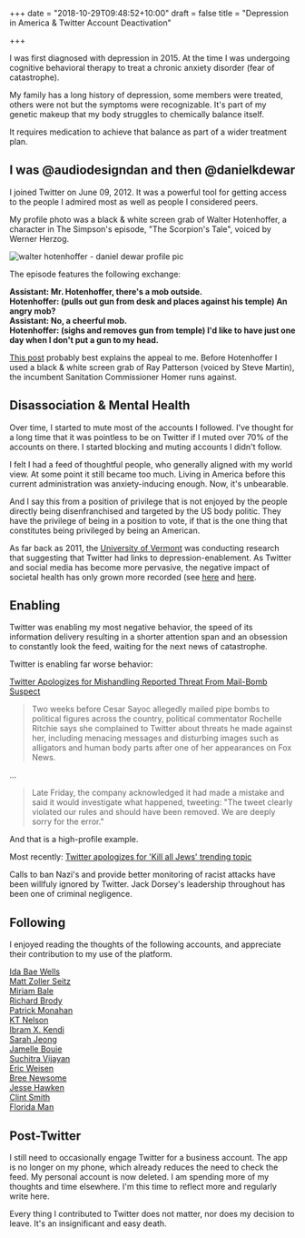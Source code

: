 +++
date = "2018-10-29T09:48:52+10:00"
draft = false
title = "Depression in America & Twitter Account Deactivation"

+++

I was first diagnosed with depression in 2015. At the time I was undergoing cognitive behavioral therapy to treat a chronic anxiety disorder (fear of catastrophe).

My family has a long history of depression, some members were treated, others were not but the symptoms were recognizable. It's part of my genetic makeup that my body struggles to chemically balance itself.

It requires medication to achieve that balance as part of a wider treatment plan.

## I was @audiodesigndan and then @danielkdewar

I joined Twitter on June 09, 2012. It was a powerful tool for getting access to the people I admired most as well as people I considered peers.

My profile photo was a black & white screen grab of Walter Hotenhoffer, a character in The Simpson's episode, "The Scorpion's Tale", voiced by Werner Herzog.

![walter hotenhoffer - daniel dewar profile pic](img/daniel-dewar-twitter-profile.jpg)

The episode features the following exchange:

**Assistant: Mr. Hotenhoffer, there's a mob outside.<br>
Hotenhoffer: (pulls out gun from desk and places against his temple) An angry mob?<br>
Assistant: No, a cheerful mob.<br>
Hotenhoffer: (sighs and removes gun from temple) I'd like to have just one day when I don't put a gun to my head.**

[This post](https://writing.daniel-dewar.com/post/a-very-easy-death/) probably best explains the appeal to me. Before Hotenhoffer I used a black & white screen grab of Ray Patterson (voiced by Steve Martin), the incumbent Sanitation Commissioner Homer runs against.

## Disassociation & Mental Health

Over time, I started to mute most of the accounts I followed. I've thought for a long time that it was pointless to be on Twitter if I muted over 70% of the accounts on there. I started blocking and muting accounts I didn't follow.

I felt I had a feed of thoughtful people, who generally aligned with my world view. At some point it still became too much. Living in America before this current administration was anxiety-inducing enough. Now, it's unbearable.

And I say this from a position of privilege that is not enjoyed by the people directly being disenfranchised and targeted by the US body politic. They have the privilege of being in a position to vote, if that is the one thing that constitutes being privileged by being an American.

As far back as 2011, the [University of Vermont](https://mic.com/articles/80313/scientists-can-tell-you-re-depressed-by-looking-at-your-twitter-feed#.kv6CqoQNQ) was conducting research that suggesting that Twitter had links to depression-enablement. As Twitter and social media has become more pervasive, the negative impact of societal health has only grown more recorded (see [here](https://www.theguardian.com/society/2017/may/19/popular-social-media-sites-harm-young-peoples-mental-health) and [here](https://www.theatlantic.com/technology/archive/2017/07/how-twitter-fuels-anxiety/534021/).

## Enabling

Twitter was enabling my most negative behavior, the speed of its information delivery resulting in a shorter attention span and an obsession to constantly look the feed, waiting for the next news of catastrophe.

Twitter is enabling far worse behavior:

[Twitter Apologizes for Mishandling Reported Threat From Mail-Bomb Suspect](http://time.com/5436809/twitter-apologizes-threat-mail-bomb-suspect/)

> Two weeks before Cesar Sayoc allegedly mailed pipe bombs to political figures across the country, political commentator Rochelle Ritchie says she complained to Twitter about threats he made against her, including menacing messages and disturbing images such as alligators and human body parts after one of her appearances on Fox News.

...

> Late Friday, the company acknowledged it had made a mistake and said it would investigate what happened, tweeting: "The tweet clearly violated our rules and should have been removed. We are deeply sorry for the error."

And that is a high-profile example.

Most recently: [Twitter apologizes for 'Kill all Jews' trending topic](https://thehill.com/policy/technology/414571-twitter-apologizes-for-kill-all-jews-trending-topic)

Calls to ban Nazi's and provide better monitoring of racist attacks have been willfuly ignored by Twitter. Jack Dorsey's leadership throughout has been one of criminal negligence.

## Following

I enjoyed reading the thoughts of the following accounts, and appreciate their contribution to my use of the platform.

[Ida Bae Wells](https://twitter.com/nhannahjones)<br>
[Matt Zoller Seitz](https://twitter.com/mattzollerseitz)<br>
[Miriam Bale](https://twitter.com/mimbale)<br>
[Richard Brody](https://twitter.com/tnyfrontrow)<br>
[Patrick Monahan](https://twitter.com/pattymo)<br>
[KT Nelson](https://twitter.com/KrangTNelson)<br>
[Ibram X. Kendi](https://twitter.com/DrIbram)<br>
[Sarah Jeong](https://twitter.com/sarahjeong)<br>
[Jamelle Bouie](https://twitter.com/jbouie)<br>
[Suchitra Vijayan](https://twitter.com/suchitrav)<br>
[Eric Weisen](https://twitter.com/ewiesen)<br>
[Bree Newsome](https://twitter.com/BreeNewsome)<br>
[Jesse Hawken](https://twitter.com/jessehawken)<br>
[Clint Smith](https://twitter.com/ClintSmithIII)<br>
[Florida Man](https://twitter.com/_floridaman)

## Post-Twitter

I still need to occasionally engage Twitter for a business account. The app is no longer on my phone, which already reduces the need to check the feed. My personal account is now deleted. I am spending more of my thoughts and time elsewhere. I'm this time to reflect more and regularly write here.

Every thing I contributed to Twitter does not matter, nor does my decision to leave. It's an insignificant and easy death.
